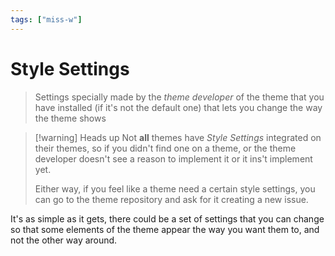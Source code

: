 ```yaml
---
tags: ["miss-w"]
---
```


# Style Settings

> Settings specially made by the *theme developer* of the theme that you have installed (if it's not the default one) that lets you change the way the theme shows

> [!warning] Heads up
> Not **all** themes have *Style Settings* integrated on their themes, so if you didn't find one on a theme, or the theme developer doesn't see a reason to implement it or it ins't implement yet.
> 
> Either way, if you feel like a theme need a certain style settings, you can go to the theme repository and ask for it creating a new issue.

It's as simple as it gets, there could be a set of settings that you can change so that some elements of the theme appear the way you want them to, and not the other way around.